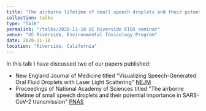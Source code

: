 ```yaml
---
title: "The airborne lifetime of small speech droplets and their potential importance in SARS-CoV-2 transmission"
collection: talks
type: "Talk"
permalink: "/talks/2020-11-18 UC Riverside ETOX seminar"
venue: "UC Riverside, Environmental Toxicology Program"
date: 2020-11-18
location: "Riverside, California"
---
```


In this talk I have discussed two of our papers published:
- New England Journal of Medicine titled "Visualizing Speech-Generated Oral Fluid Droplets with Laser Light Scattering" [NEJM](https://www.nejm.org/doi/full/10.1056/nejmc2007800)
- Proceedings of National Academy of Sciences titled "The airborne lifetime of small speech droplets and their potential importance in SARS-CoV-2 transmission" [PNAS](https://doi.org/10.1073/pnas.2006874117)
